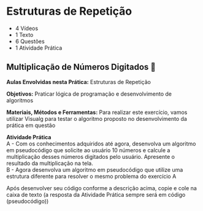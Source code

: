 # Estruturas de Repetição
- 4 Vídeos
- 1 Texto
- 6 Questões
- 1 Atividade Prática

## Multiplicação de Números Digitados 📝
**Aulas Envolvidas nesta Prática:** Estruturas de Repetição

**Objetivos:** Praticar lógica de programação e desenvolvimento de algoritmos

**Materiais, Métodos e Ferramentas:** Para realizar este exercício, vamos utilizar Visualg para testar o algoritmo proposto no desenvolvimento da prática em questão

**Atividade Prática**<br>
A - Com os conhecimentos adquiridos até agora, desenvolva um algoritmo em pseudocódigo que solicite ao usuário 10 números e calcule a multiplicação desses números digitados pelo usuário. Apresente o resultado da multiplicação na tela.<br>
B - Agora desenvolva um algoritmo em pseudocódigo que utilize uma estrutura diferente para resolver o mesmo problema do exercício A

Após desenvolver seu código conforme a descrição acima, copie e cole na caixa de texto (a resposta da Atividade Prática sempre será em código (pseudocódigo))